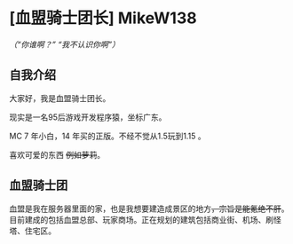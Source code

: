 # [血盟骑士团长] MikeW138

<em>（“你谁啊？” “我不认识你啊”）</em>

## 自我介绍
大家好，我是血盟骑士团长。

现实是一名95后游戏开发程序猿，坐标广东。

MC 7 年小白，14 年买的正版。不经不觉从1.5玩到1.15 。

喜欢可爱的东西 ~~例如萝莉~~。

## 血盟骑士团
血盟是我在服务器里面的家，也是我想要建造成景区的地方~~，宗旨是能氪绝不肝~~。
目前建成的包括血盟总部、玩家商场。正在规划的建筑包括商业街、机场、刷怪塔、住宅区。
